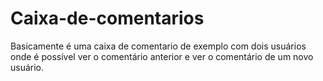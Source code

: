 # Caixa-de-comentarios
Basicamente é uma caixa de comentario de exemplo com dois usuários onde é possível ver o comentário anterior e ver o comentário de um novo usuário.
